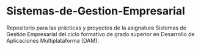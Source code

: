 # Sistemas-de-Gestion-Empresarial
Repositorio para las prácticas y proyectos de la asignatura Sistemas de Gestión Empresarial del ciclo formativo de grado superior en  Desarrollo de Aplicaciones Multiplataforma (DAM).
